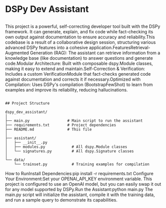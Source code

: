 # DSPy Dev Assistant

##

This project is a powerful, self-correcting developer tool built with the DSPy framework. It can generate, explain, and fix code while fact-checking its own output against documentation to ensure accuracy and reliability.This codebase is a result of a collaborative design session, structuring various advanced DSPy features into a cohesive application.FeaturesRetrieval-Augmented Generation (RAG): The assistant can retrieve information from a knowledge base (like documentation) to answer questions and generate code.Modular Architecture: Built with composable dspy.Module classes, making it easy to extend and maintain.Self-Correction & Verification: Includes a custom VerificationModule that fact-checks generated code against documentation and corrects it if necessary.Optimized with Compilation: Uses DSPy's compilation (BootstrapFewShot) to learn from examples and improve its reliability, reducing hallucinations.

```ascii

## Project Structure

dspy_dev_assistant/
│
├── main.py                 # Main script to run the assistant
├── requirements.txt        # Project dependencies
├── README.md               # This file
│
├── assistant/
│   ├── __init__.py
│   ├── modules.py            # All dspy.Module classes
│   └── signatures.py         # All dspy.Signature classes
│
└── data/
    └── trainset.py           # Training examples for compilation
```

How to RunInstall Dependencies:pip install -r requirements.txt
Configure Your Environment:Set your OPENAI_API_KEY environment variable. This project is configured to use an OpenAI model, but you can easily swap it out for any model supported by DSPy.Run the Assistant:python main.py
The main.py script will initialize the assistant, compile it with the training data, and run a sample query to demonstrate its capabilities.
